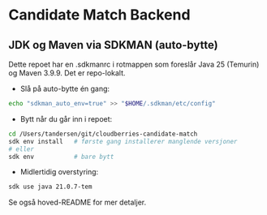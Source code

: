 # Candidate Match Backend

## JDK og Maven via SDKMAN (auto-bytte)

Dette repoet har en .sdkmanrc i rotmappen som foreslår Java 25 (Temurin) og Maven 3.9.9. Det er repo-lokalt.

- Slå på auto-bytte én gang:
```bash
echo "sdkman_auto_env=true" >> "$HOME/.sdkman/etc/config"
```

- Bytt når du går inn i repoet:
```bash
cd /Users/tandersen/git/cloudberries-candidate-match
sdk env install   # første gang installerer manglende versjoner
# eller
sdk env           # bare bytt
```

- Midlertidig overstyring:
```bash
sdk use java 21.0.7-tem
```

Se også hoved-README for mer detaljer.

